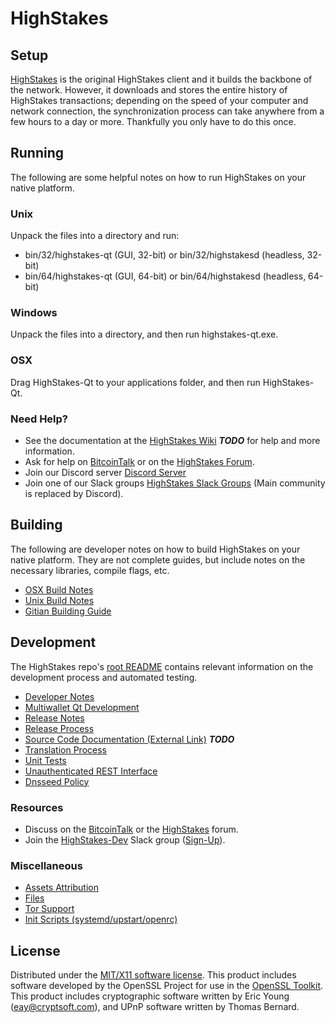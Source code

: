 HighStakes
=====================

Setup
---------------------
[HighStakes](http://highstakes.org/wallet) is the original HighStakes client and it builds the backbone of the network. However, it downloads and stores the entire history of HighStakes transactions; depending on the speed of your computer and network connection, the synchronization process can take anywhere from a few hours to a day or more. Thankfully you only have to do this once.

Running
---------------------
The following are some helpful notes on how to run HighStakes on your native platform.

### Unix

Unpack the files into a directory and run:

- bin/32/highstakes-qt (GUI, 32-bit) or bin/32/highstakesd (headless, 32-bit)
- bin/64/highstakes-qt (GUI, 64-bit) or bin/64/highstakesd (headless, 64-bit)

### Windows

Unpack the files into a directory, and then run highstakes-qt.exe.

### OSX

Drag HighStakes-Qt to your applications folder, and then run HighStakes-Qt.

### Need Help?

* See the documentation at the [HighStakes Wiki](https://en.bitcoin.it/wiki/Main_Page) ***TODO***
for help and more information.
* Ask for help on [BitcoinTalk](https://bitcointalk.org/index.php?topic=1262920.0) or on the [HighStakes Forum](http://forum.highstakes.org/).
* Join our Discord server [Discord Server](https://discord.highstakes.org)
* Join one of our Slack groups [HighStakes Slack Groups](https://highstakes.org/slack-logins/) (Main community is replaced by Discord).

Building
---------------------
The following are developer notes on how to build HighStakes on your native platform. They are not complete guides, but include notes on the necessary libraries, compile flags, etc.

- [OSX Build Notes](build-osx.md)
- [Unix Build Notes](build-unix.md)
- [Gitian Building Guide](gitian-building.md)

Development
---------------------
The HighStakes repo's [root README](https://github.com/HighStakes-Project/HighStakes/blob/master/README.md) contains relevant information on the development process and automated testing.

- [Developer Notes](developer-notes.md)
- [Multiwallet Qt Development](multiwallet-qt.md)
- [Release Notes](release-notes.md)
- [Release Process](release-process.md)
- [Source Code Documentation (External Link)](https://dev.visucore.com/bitcoin/doxygen/) ***TODO***
- [Translation Process](translation_process.md)
- [Unit Tests](unit-tests.md)
- [Unauthenticated REST Interface](REST-interface.md)
- [Dnsseed Policy](dnsseed-policy.md)

### Resources

* Discuss on the [BitcoinTalk](https://bitcointalk.org/index.php?topic=1262920.0) or the [HighStakes](http://forum.highstakes.org/) forum.
* Join the [HighStakes-Dev](https://highstakes-dev.slack.com/) Slack group ([Sign-Up](https://highstakes-dev.herokuapp.com/)).

### Miscellaneous
- [Assets Attribution](assets-attribution.md)
- [Files](files.md)
- [Tor Support](tor.md)
- [Init Scripts (systemd/upstart/openrc)](init.md)

License
---------------------
Distributed under the [MIT/X11 software license](http://www.opensource.org/licenses/mit-license.php).
This product includes software developed by the OpenSSL Project for use in the [OpenSSL Toolkit](https://www.openssl.org/). This product includes
cryptographic software written by Eric Young ([eay@cryptsoft.com](mailto:eay@cryptsoft.com)), and UPnP software written by Thomas Bernard.
